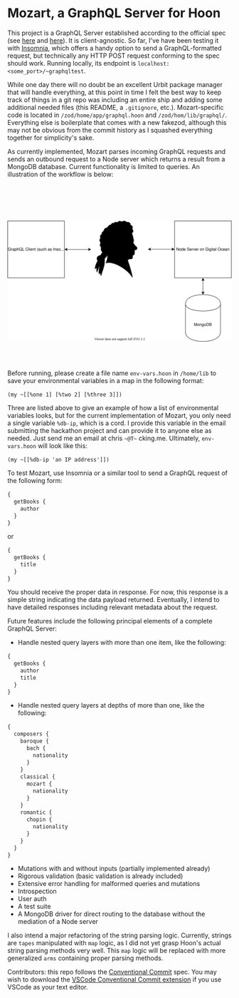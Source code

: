 # Mozart, a GraphQL Server for Hoon

This project is a GraphQL Server established according to the official spec (see [here](https://github.com/graphql/graphql-spec) and [here](https://spec.graphql.org/June2018/)). It is client-agnostic. So far, I've have been testing it with [Insomnia](https://insomnia.rest/), which offers a handy option to send a GraphQL-formatted request, but technically any HTTP POST request conforming to the spec should work. Running locally, its endpoint is `localhost:<some_port>/~graphqltest`.

While one day there will no doubt be an excellent Urbit package manager that will handle everything, at this point in time I felt the best way to keep track of things in a git repo was including an entire ship and adding some additional needed files (this README, a `.gitignore`, etc.). Mozart-specific code is located in `/zod/home/app/graphql.hoon` and `/zod/hom/lib/graphql/`. Everything else is boilerplate that comes with a new fakezod, although this may not be obvious from the commit history as I squashed everything together for simplicity's sake.

As currently implemented, Mozart parses incoming GraphQL requests and sends an outbound request to a Node server which returns a result from a MongoDB database. Current functionality is limited to queries. An illustration of the workflow is below:

<br></br>
<br></br>
<p align="center">
  <img align="center" src="mozart_flowchart.svg" alt="Mozart Flowchart">
</p>
<br></br>

Before running, please create a file name `env-vars.hoon` in `/home/lib` to save your environmental variables in a map in the following format:

```
(my ~[[%one 1] [%two 2] [%three 3]])
```

Three are listed above to give an example of how a list of environmental variables looks, but for the current implementation of Mozart, you only need a single variable `%db-ip`, which is a cord. I provide this variable in the email submitting the hackathon project and can provide it to anyone else as needed. Just send me an email at chris `~@T~` cking.me. Ultimately, `env-vars.hoon` will look like this:

```
(my ~[[%db-ip 'an IP address']])
```

To test Mozart, use Insomnia or a similar tool to send a GraphQL request of the following form:

```
{
  getBooks {
    author
  }
}
```

or

```
{
  getBooks {
    title
  }
}
```

You should receive the proper data in response. For now, this response is a simple string indicating the data payload returned. Eventually, I intend to have detailed responses including relevant metadata about the request.

Future features include the following principal elements of a complete GraphQL Server:

*  Handle nested query layers with more than one item, like the following:

  ```
  {
    getBooks {
      author
      title
    }
  }
  ```
*  Handle nested query layers at depths of more than one, like the following:

  ```
  {
    composers {
      baroque {
        bach {
          nationality
        }
      }
      classical {
        mozart {
          nationality
        }
      }
      romantic {
        chopin {
          nationality
        }
      }
    }
  }
  ```

*  Mutations with and without inputs (partially implemented already)
*  Rigorous validation (basic validation is already included)
*  Extensive error handling for malformed queries and mutations
*  Introspection
*  User auth
*  A test suite
*  A MongoDB driver for direct routing to the database without the mediation of a Node server

I also intend a major refactoring of the string parsing logic. Currently, strings are `tapes` manipulated with `map` logic, as I did not yet grasp Hoon's actual string parsing methods very well. This `map` logic will be replaced with more generalized `arms` containing proper parsing methods. 

Contributors: this repo follows the [Conventional Commit](https://www.conventionalcommits.org/) spec. You may wish to download the [VSCode Conventional Commit extension](https://marketplace.visualstudio.com/items?itemName=vivaxy.vscode-conventional-commits) if you use VSCode as your text editor.
